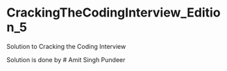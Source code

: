 # CrackingTheCodingInterview_Edition_5
Solution to Cracking the Coding Interview 

Solution is done by # Amit Singh Pundeer
